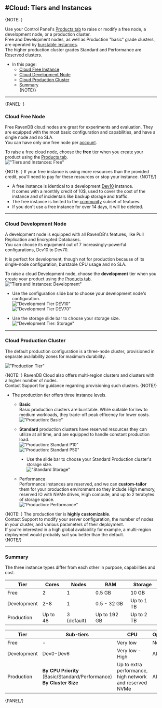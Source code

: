 #Cloud: Tiers and Instances
---

{NOTE: }

Use your Control Panel's [Products tab](../cloud/cloud-control-panel#the-products-tab) to raise or modify 
a free node, a development node, or a production cluster.  
Free and Development nodes, as well as Production "basic" grade clusters, are operated by 
[burstable instances](../cloud/cloud-overview#burstable-instances).  
The higher production cluster grades Standard and Performance are 
[Reserved clusters](../cloud/cloud-overview#reserved-clusters).  

* In this page:  
    * [Cloud Free Instance](../cloud/cloud-instances#cloud-free-node)  
    * [Cloud Development Node](../cloud/cloud-instances#cloud-development-node)  
    * [Cloud Production Cluster](../cloud/cloud-instances#cloud-production-cluster)  
    * [Summary](../cloud/cloud-instances#summary)  
{NOTE/}

---

{PANEL: }

### Cloud Free Node  

Free RavenDB cloud nodes are great for experiments and evaluation. They are equipped with 
the most basic configuration and capabilities, and have a single node and no SLA.  
You can have only one free node per [account](../cloud/cloud-overview#your-account).  

To raise a free cloud node, choose the **free** tier when you create your product using the 
[Products tab](../cloud/cloud-control-panel#provisioning-a-new-product).  
!["Tiers and Instances: Free"](images\tiers-and-instances-001-free.png "Tiers and Instances: Free")  

{NOTE: }
If your free instance is using more resources than the provided credit, you'll need
to pay for these resources or stop your instance. 
{NOTE/}

* A free instance is identical to a development [Dev10](../cloud/cloud-instances#cloud-development-node) instance.  
  It comes with a monthly credit of 10$, used to cover the cost of the instance and of incidentals like backup storage 
  and traffic.  
* The free instance is limited to the [community](https://ravendb.net/buy) subset of features. 
* If you don't use a free instance for over 14 days, it will be deleted.  

---

### Cloud Development Node  

A development node is equipped with all RavenDB's features, like Pull Replication and Encrypted Databases.  
You can choose its equipment out of 7 increasingly-powerful configurations, Dev10 to Dev70.  

It is perfect for development, though not for production because of its single-node configuration, burstable 
CPU usage and no SLA.  

To raise a cloud Development node, choose the **development** tier when you create your product using the 
[Products tab](../cloud/cloud-control-panel#provisioning-a-new-product).  
!["Tiers and Instances: Development"](images\tiers-and-instances-002-development.png "Tiers and Instances: Development")  

* Use the configuration slide bar to choose your development node's configuration.  
  !["Development Tier DEV10"](images\tiers-and-instances-0021-development-dev10.png "Development Tier DEV10")  
  !["Development Tier DEV70"](images\tiers-and-instances-0022-development-dev70.png "Development Tier DEV70")  

* Use the storage slide bar to choose your storage size.  
  !["Development Tier: Storage"](images\tiers-and-instances-0023-development-storage.png "Development Tier: Storage")  

---

### Cloud Production Cluster  

The default production configuration is a three-node cluster, provisioned in separate 
availability zones for maximum durability.  

!["Production Tier"](images\tiers-and-instances-003-production.png "Production Tier")  


{NOTE: }
RavenDB Cloud also offers multi-region clusters and clusters with a higher number of nodes.  
Contact Support for guidance regarding provisioning such clusters.
{NOTE/}

* The production tier offers three instance levels.
   - **Basic**  
     Basic production clusters are burstable. While suitable for low to medium workloads, 
     they trade-off peak efficency for lower costs.  
     !["Production: Basic"](images\tiers-and-instances-0031-production-basic.png "Production: Basic")  

   - **Standard** production clusters have reserved resources they can utilize at all time, and are 
     equipped to handle constant production load.  
     !["Production: Standard P10"](images\tiers-and-instances-0032-production-standard-P10.png "Production: Standard P10")  
     !["Production: Standard P50"](images\tiers-and-instances-0033-production-standard-P50.png "Production: Standard P50")  

     * Use the slide bar to choose your Standard Production cluster's storage size.  
     !["Standard Storage"](images\tiers-and-instances-0034-production-standard-storage.png "Standard Storage")  

   - Performance  
     Performance instances are reserved, and we can **custom-tailor** them for your production environment 
     so they include High memory, reserved IO with NVMe drives, High compute, and up to 2 terabytes of storage space.  
     !["Production: Performance"](images\tiers-and-instances-0034-production-performance.png "Production: Performance")  

{NOTE: }
The production tier is **highly customizable**.  
Contact Support to modify your server configuration, the number of nodes in your cluster, 
and various parameters of their deployment.  
If you're interested in a high global availability for example, a multi-region deployment 
would probably suit you better than the default.  
{NOTE/}

  ---

### Summary  

The three instance types differ from each other in purpose, capabilities and cost.  

| **Tier** | **Cores** | **Nodes** | **RAM** | **Storage** |
| -- | -- | -- | -- | -- |
| Free | 2 | 1 | 0.5 GB | 10 GB |
| Development | 2-8 | 1 | 0.5 - 32 GB | Up to 1 TB |
| Production | Up to 48 | 3 (default) | Up to 192 GB | Up to 2 TB |

| **Tier** | **Sub-tiers** | **CPU** | **Options** | **SLA** |
| -- | -- | -- | -- | -- |
| Free | - | Very low | None | No |
| Development | Dev0-Dev6 | Very low - High | All | [Yes](../cloud/cloud-control-panel#the-support-tab) |
| Production | **By CPU Priority** (Basic/Standard/Performance) <br> **By Cluster Size**| Up to extra performance, high network and reserved NVMe | All | [Yes](../cloud/cloud-control-panel#the-support-tab) |


{PANEL/}
